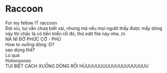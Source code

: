 # Raccoon
For my fellow IT raccoon  
Đợi xíu, tui vẫn chưa biết xài, nhưng mà nếu mọi người thấy được mấy dòng này thì chắc là có tiến triển rồi đó, thử edit file này nha. /n  
NÀ NÍ ĐỜ PHỨC CỜ - PHÚ  
How to xuống dòng :D?  
sao dùng thế?  
Lú quá  
Holooooooo  
TUI BIẾT CÁCH XUỐNG DÒNG RỒI HÚUUUUUUUUUUUUUUUUUUU <br />
